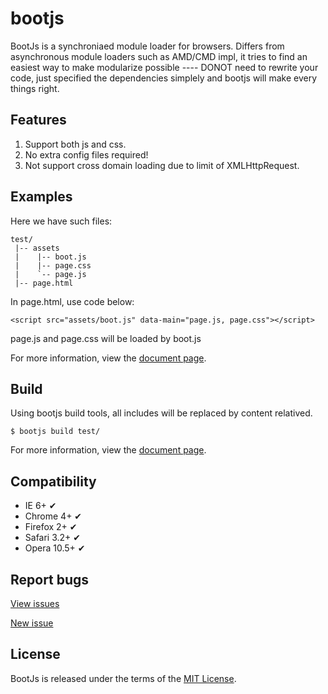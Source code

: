 bootjs
======

BootJs is a synchroniaed module loader for browsers. Differs from asynchronous module loaders such as AMD/CMD impl, it tries to find an easiest way to make modularize possible ---- DONOT need to rewrite your code, just specified the dependencies simplely and bootjs will make every things right.

## Features

1. Support both js and css.
2. No extra config files required! 
4. Not support cross domain loading due to limit of XMLHttpRequest.

## Examples

Here we have such files:
    
    test/
     |-- assets
     |    |-- boot.js
     |    |-- page.css
     |    `-- page.js
     |-- page.html
    
In page.html, use code below:

    <script src="assets/boot.js" data-main="page.js, page.css"></script>

page.js and page.css will be loaded by boot.js
	
For more information, view the [document page](https://github.com/bootjs/bootjs/wiki/usage).

## Build

Using bootjs build tools, all includes will be replaced by content relatived.

    $ bootjs build test/
	
For more information, view the [document page](https://github.com/bootjs/bootjs/wiki/build).

## Compatibility

- IE 6+             ✔
- Chrome 4+         ✔
- Firefox 2+        ✔
- Safari 3.2+       ✔
- Opera 10.5+       ✔

## Report bugs

[View issues](https://github.com/bootjs/bootjs/issues)

[New issue](https://github.com/bootjs/bootjs/issues/new)

## License

BootJs is released under the terms of the [MIT License](LICENSE.md).



